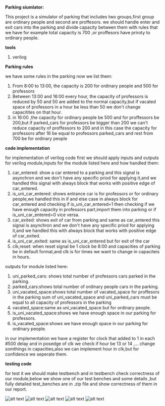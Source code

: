 **Parking siumlator:**

This project is a simulator of parking that includes two groups,first group are ordinary people 
and second are proffesors.
we should handle enter and exit cars into the parking and divide capacity between them with rules
that we have for example total capacity is 700 ,or proffesors have priroty to ordinary people.

**tools**

1. verilog

**Parking rules**

we have some rules in the parking now we list them:

1. From 8:00 to 13:00, the capacity is 200 for ordinary people and 500 for professors
2. Between 13:00 and 16:00 every hour, the capacity of professors is reduced by 50 and 50 are added to the normal capacity,but if vacated space of professors in a hour be less than 50 we don't change capacitites on that hour.
3. in 16:00 ,the capacity for ordinary people be 500 and for proffessors be 200,but if parked_cars for professors be bigger than 200 we can't reduce capacity of proffessors to 200 and in this case the capacity for professors after 16 be equal to professors parked_cars and rest from 700 be for ordinary people

**code implementation**

for implementation of verilog code first we should apply inputs and outputs for verilog module,inputs for the module listed here and how handled them:

1. car_entered: show a car entered to a parking and this signal is asynchron and we don't have any specific priod for applying it,and we handled this signal with always block that works with positive edge of car_entered.
2. is_uni_car_entered: shows entrance car is for professors or for ordinary people,we handled this in if and else case in always block for car_entered and checking if is_uni_car_entered=1 then checking if we have enough capacity in professors part,import them into parking or if is_uni_car_entered=0 vice versa.
3. car_exited: shows exit of car from parking and same as car_entered this signal is asynchron and we don't have any specific priod for applying it,and we handled this with always block that works with positive edge of car_exited.
4. is_uni_car_exited: same as is_uni_car_entered but for exit of the car
5. clk,reset: when reset signal be 1 clock be 8:00 and capacities of parking be in default format,and clk is for times we want to change in capaciteis in hours.

outputs for module listed here:

1. uni_parked_cars: shows total number of professors cars parked in the parking.
2. parked_cars:shows total number of ordinary people cars in the parking.
3. uni_vacated_space:shows total number of vacated_space for proffesors in the parking sum of uni_vacated_space and uni_parked_cars must be equal to all capacity of professors in the parking
4. vacated_space:same as uni_vacated_space but for ordinary people.
5. is_uni_vacated_space:shows we have enough space in our parking for professors.
6. is_vacated_space:shows we have enough space in our parking for ordinary people.

in our implementation we have a register for clock that added to 1 in each #500 delay and in posedge of clk we check if hour be 13 or 14 ,... change somthings in capacities,also we can implement hour in clk,but for confidence we seperate them.


**testing code**

for test it we should make testbench and in testbench check correctness of our module,below we show one of our test benches and some details ,but fully detailed test_benches are in .zip file and show correctness of them in our report.

![alt text](https://imgurl.ir/uploads/b55200_Screenshot_1460.png)
![alt text](https://imgurl.ir/uploads/g617154_Screenshot_1461.png)
![alt text](https://imgurl.ir/uploads/b401654_Screenshot_1462.png)
![alt text](https://imgurl.ir/uploads/i6959_Screenshot_1463.png)
![alt text](https://imgurl.ir/uploads/k662433_Screenshot_1464.png)

